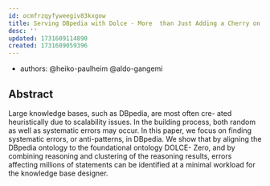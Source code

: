 ```yaml
---
id: ocmfrzqyfyweegiv83kxgow
title: Serving DBpedia with Dolce - More  than Just Adding a Cherry on Top
desc: ''
updated: 1731609114890
created: 1731609059396
---
```


- authors: @heiko-paulheim @aldo-gangemi

## Abstract

Large knowledge bases, such as DBpedia, are most often cre- ated heuristically due to scalability issues. In the building process, both random as well as systematic errors may occur. In this paper, we focus on finding systematic errors, or anti-patterns, in DBpedia. We show that by aligning the DBpedia ontology to the foundational ontology DOLCE- Zero, and by combining reasoning and clustering of the reasoning results, errors affecting millions of statements can be identified at a minimal workload for the knowledge base designer.